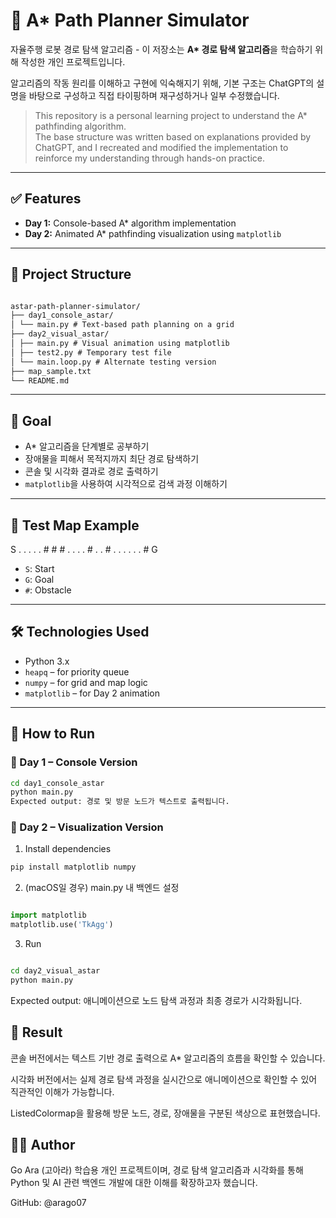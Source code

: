 
# 🧭 A* Path Planner Simulator

자율주행 로봇 경로 탐색 알고리즘 - 이 저장소는 **A\* 경로 탐색 알고리즘**을 학습하기 위해 작성한 개인 프로젝트입니다.

알고리즘의 작동 원리를 이해하고 구현에 익숙해지기 위해, 기본 구조는 ChatGPT의 설명을 바탕으로 구성하고 직접 타이핑하며 재구성하거나 일부 수정했습니다.

> This repository is a personal learning project to understand the A* pathfinding algorithm.  
> The base structure was written based on explanations provided by ChatGPT, and I recreated and modified the implementation to reinforce my understanding through hands-on practice.

---

## ✅ Features

- **Day 1:** Console-based A* algorithm implementation  
- **Day 2:** Animated A* pathfinding visualization using `matplotlib`

---

## 📂 Project Structure

```txt

astar-path-planner-simulator/
├── day1_console_astar/
│ └── main.py # Text-based path planning on a grid
├── day2_visual_astar/
│ ├── main.py # Visual animation using matplotlib
│ ├── test2.py # Temporary test file
│ └── main.loop.py # Alternate testing version
├── map_sample.txt
└── README.md

```


---

## 🎯 Goal

- A\* 알고리즘을 단계별로 공부하기  
- 장애물을 피해서 목적지까지 최단 경로 탐색하기  
- 콘솔 및 시각화 결과로 경로 출력하기  
- `matplotlib`을 사용하여 시각적으로 검색 과정 이해하기  

---

## 🧪 Test Map Example

S . . . .
. # # # .
. . . # .
. # . . .
. . . # G


- `S`: Start
- `G`: Goal
- `#`: Obstacle

---

## 🛠 Technologies Used

- Python 3.x  
- `heapq` – for priority queue  
- `numpy` – for grid and map logic  
- `matplotlib` – for Day 2 animation  

---

## 🚀 How to Run

### 🔹 Day 1 – Console Version

```bash
cd day1_console_astar
python main.py
Expected output: 경로 및 방문 노드가 텍스트로 출력됩니다.

```

### 🔹 Day 2 – Visualization Version
1. Install dependencies

```bash
pip install matplotlib numpy

```

2. (macOS일 경우) main.py 내 백엔드 설정

```python

import matplotlib
matplotlib.use('TkAgg')

```

3. Run
```bash

cd day2_visual_astar
python main.py

```
Expected output: 애니메이션으로 노드 탐색 과정과 최종 경로가 시각화됩니다.

## 📌 Result
콘솔 버전에서는 텍스트 기반 경로 출력으로 A* 알고리즘의 흐름을 확인할 수 있습니다.

시각화 버전에서는 실제 경로 탐색 과정을 실시간으로 애니메이션으로 확인할 수 있어 직관적인 이해가 가능합니다.

ListedColormap을 활용해 방문 노드, 경로, 장애물을 구분된 색상으로 표현했습니다.

## 🙋‍♀️ Author
Go Ara (고아라)
학습용 개인 프로젝트이며, 경로 탐색 알고리즘과 시각화를 통해 Python 및 AI 관련 백엔드 개발에 대한 이해를 확장하고자 했습니다.

GitHub: @arago07


